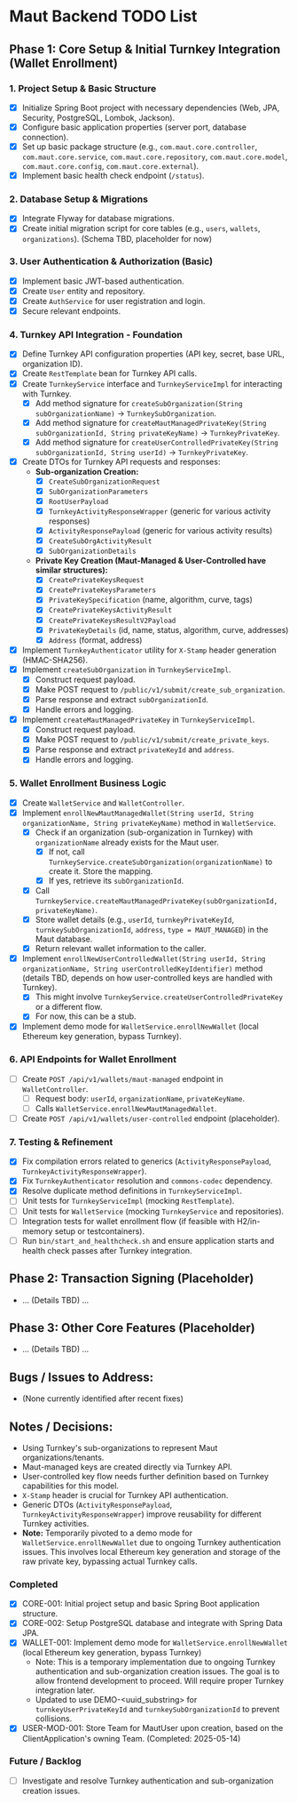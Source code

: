 # Maut Backend TODO List

## Phase 1: Core Setup & Initial Turnkey Integration (Wallet Enrollment)

### 1. Project Setup & Basic Structure
- [x] Initialize Spring Boot project with necessary dependencies (Web, JPA, Security, PostgreSQL, Lombok, Jackson).
- [x] Configure basic application properties (server port, database connection).
- [x] Set up basic package structure (e.g., `com.maut.core.controller`, `com.maut.core.service`, `com.maut.core.repository`, `com.maut.core.model`, `com.maut.core.config`, `com.maut.core.external`).
- [x] Implement basic health check endpoint (`/status`).

### 2. Database Setup & Migrations
- [x] Integrate Flyway for database migrations.
- [x] Create initial migration script for core tables (e.g., `users`, `wallets`, `organizations`). (Schema TBD, placeholder for now)

### 3. User Authentication & Authorization (Basic)
- [x] Implement basic JWT-based authentication.
- [x] Create `User` entity and repository.
- [x] Create `AuthService` for user registration and login.
- [x] Secure relevant endpoints.

### 4. Turnkey API Integration - Foundation
- [x] Define Turnkey API configuration properties (API key, secret, base URL, organization ID).
- [x] Create `RestTemplate` bean for Turnkey API calls.
- [x] Create `TurnkeyService` interface and `TurnkeyServiceImpl` for interacting with Turnkey.
  - [x] Add method signature for `createSubOrganization(String subOrganizationName)` -> `TurnkeySubOrganization`.
  - [x] Add method signature for `createMautManagedPrivateKey(String subOrganizationId, String privateKeyName)` -> `TurnkeyPrivateKey`.
  - [x] Add method signature for `createUserControlledPrivateKey(String subOrganizationId, String userId)` -> `TurnkeyPrivateKey`.
- [x] Create DTOs for Turnkey API requests and responses:
  - **Sub-organization Creation:**
    - [x] `CreateSubOrganizationRequest`
    - [x] `SubOrganizationParameters`
    - [x] `RootUserPayload`
    - [x] `TurnkeyActivityResponseWrapper` (generic for various activity responses)
    - [x] `ActivityResponsePayload` (generic for various activity results)
    - [x] `CreateSubOrgActivityResult`
    - [x] `SubOrganizationDetails`
  - **Private Key Creation (Maut-Managed & User-Controlled have similar structures):**
    - [x] `CreatePrivateKeysRequest`
    - [x] `CreatePrivateKeysParameters`
    - [x] `PrivateKeySpecification` (name, algorithm, curve, tags)
    - [x] `CreatePrivateKeysActivityResult`
    - [x] `CreatePrivateKeysResultV2Payload`
    - [x] `PrivateKeyDetails` (id, name, status, algorithm, curve, addresses)
    - [x] `Address` (format, address)
- [x] Implement `TurnkeyAuthenticator` utility for `X-Stamp` header generation (HMAC-SHA256).
- [x] Implement `createSubOrganization` in `TurnkeyServiceImpl`.
  - [x] Construct request payload.
  - [x] Make POST request to `/public/v1/submit/create_sub_organization`.
  - [x] Parse response and extract `subOrganizationId`.
  - [x] Handle errors and logging.
- [x] Implement `createMautManagedPrivateKey` in `TurnkeyServiceImpl`.
  - [x] Construct request payload.
  - [x] Make POST request to `/public/v1/submit/create_private_keys`.
  - [x] Parse response and extract `privateKeyId` and `address`.
  - [x] Handle errors and logging.

### 5. Wallet Enrollment Business Logic
- [x] Create `WalletService` and `WalletController`.
- [x] Implement `enrollNewMautManagedWallet(String userId, String organizationName, String privateKeyName)` method in `WalletService`.
  - [x] Check if an organization (sub-organization in Turnkey) with `organizationName` already exists for the Maut user.
    - [x] If not, call `TurnkeyService.createSubOrganization(organizationName)` to create it. Store the mapping.
    - [x] If yes, retrieve its `subOrganizationId`.
  - [x] Call `TurnkeyService.createMautManagedPrivateKey(subOrganizationId, privateKeyName)`.
  - [x] Store wallet details (e.g., `userId`, `turnkeyPrivateKeyId`, `turnkeySubOrganizationId`, `address`, `type = MAUT_MANAGED`) in the Maut database.
  - [x] Return relevant wallet information to the caller.
- [x] Implement `enrollNewUserControlledWallet(String userId, String organizationName, String userControlledKeyIdentifier)` method (details TBD, depends on how user-controlled keys are handled with Turnkey).
  - [x] This might involve `TurnkeyService.createUserControlledPrivateKey` or a different flow.
  - [x] For now, this can be a stub.
- [x] Implement demo mode for `WalletService.enrollNewWallet` (local Ethereum key generation, bypass Turnkey).

### 6. API Endpoints for Wallet Enrollment
- [ ] Create `POST /api/v1/wallets/maut-managed` endpoint in `WalletController`.
  - [ ] Request body: `userId`, `organizationName`, `privateKeyName`.
  - [ ] Calls `WalletService.enrollNewMautManagedWallet`.
- [ ] Create `POST /api/v1/wallets/user-controlled` endpoint (placeholder).

### 7. Testing & Refinement
- [x] Fix compilation errors related to generics (`ActivityResponsePayload`, `TurnkeyActivityResponseWrapper`).
- [x] Fix `TurnkeyAuthenticator` resolution and `commons-codec` dependency.
- [x] Resolve duplicate method definitions in `TurnkeyServiceImpl`.
- [ ] Unit tests for `TurnkeyServiceImpl` (mocking `RestTemplate`).
- [ ] Unit tests for `WalletService` (mocking `TurnkeyService` and repositories).
- [ ] Integration tests for wallet enrollment flow (if feasible with H2/in-memory setup or testcontainers).
- [ ] Run `bin/start_and_healthcheck.sh` and ensure application starts and health check passes after Turnkey integration.

## Phase 2: Transaction Signing (Placeholder)
- ... (Details TBD) ...

## Phase 3: Other Core Features (Placeholder)
- ... (Details TBD) ...

## Bugs / Issues to Address:
- (None currently identified after recent fixes)

## Notes / Decisions:
- Using Turnkey's sub-organizations to represent Maut organizations/tenants.
- Maut-managed keys are created directly via Turnkey API.
- User-controlled key flow needs further definition based on Turnkey capabilities for this model.
- `X-Stamp` header is crucial for Turnkey API authentication.
- Generic DTOs (`ActivityResponsePayload`, `TurnkeyActivityResponseWrapper`) improve reusability for different Turnkey activities.
- **Note:** Temporarily pivoted to a demo mode for `WalletService.enrollNewWallet` due to ongoing Turnkey authentication issues. This involves local Ethereum key generation and storage of the raw private key, bypassing actual Turnkey calls.

### Completed
- [x] CORE-001: Initial project setup and basic Spring Boot application structure.
- [x] CORE-002: Setup PostgreSQL database and integrate with Spring Data JPA.
- [x] WALLET-001: Implement demo mode for `WalletService.enrollNewWallet` (local Ethereum key generation, bypass Turnkey)
  - Note: This is a temporary implementation due to ongoing Turnkey authentication and sub-organization creation issues. The goal is to allow frontend development to proceed. Will require proper Turnkey integration later.
  - Updated to use DEMO-<uuid_substring> for `turnkeyUserPrivateKeyId` and `turnkeySubOrganizationId` to prevent collisions.
- [x] USER-MOD-001: Store Team for MautUser upon creation, based on the ClientApplication's owning Team. (Completed: 2025-05-14)

### Future / Backlog
- [ ] Investigate and resolve Turnkey authentication and sub-organization creation issues.
